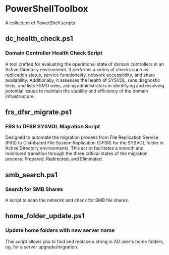 # PowerShellToolbox
A collection of PowerShell scripts

## dc_health_check.ps1
### Domain Controller Health Check Script
A tool crafted for evaluating the operational state of domain controllers in an Active Directory environment. It performs a series of checks such as replication status, service functionality, network accessibility, and share availability. Additionally, it assesses the health of SYSVOL, runs diagnostic tests, and lists FSMO roles, aiding administrators in identifying and resolving potential issues to maintain the stability and efficiency of the domain infrastructure.

## frs_dfsr_migrate.ps1
### FRS to DFSR SYSVOL Migration Script
Designed to automate the migration process from File Replication Service (FRS) to Distributed File System Replication (DFSR) for the SYSVOL folder in Active Directory environments. This script facilitates a smooth and monitored transition through the three critical states of the migration process: Prepared, Redirected, and Eliminated.

## smb_search.ps1
### Search for SMB Shares
A script to scan the network and check for SMB file shares.

## home_folder_update.ps1
### Update home folders with new server name
This script allows you to find and replace a string in AD user's home folders, eg. for a server upgrade/migration.
